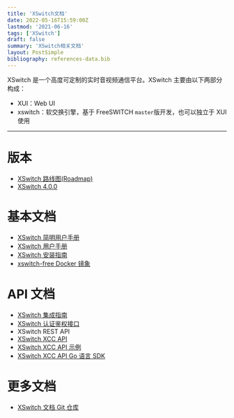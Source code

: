 ```yaml
---
title: 'XSwitch文档'
date: 2022-05-16T15:59:00Z
lastmod: '2021-06-16'
tags: ['XSwitch']
draft: false
summary: 'XSwitch相关文档'
layout: PostSimple
bibliography: references-data.bib
---
```


XSwitch 是一个高度可定制的实时音视频通信平台。XSwitch 主要由以下两部分构成：

- XUI：Web UI
- xswitch：软交换引擎，基于 FreeSWITCH `master`版开发，也可以独立于 XUI 使用

<hr/>

# 版本

- [XSwitch 路线图(Roadmap)](/pages/roadmap)
- [XSwitch 4.0.0](/pages/xswitch-4.0.0)

# 基本文档

- [XSwitch 简明用户手册](https://demo.xswitch.cn/xswitch.html)
- [XSwitch 用户手册](/docs/xswitch-user.html)
- [XSwitch 安装指南](/pages/xswitch-install/)
- [xswitch-free Docker 镜象](https://github.com/rts-cn/xswitch-free)

# API 文档

- [XSwitch 集成指南](/docs/xswitch-integration-guide.html)
- [XSwitch 认证鉴权接口](/docs/xswitch-auth.html)
- XSwitch REST API
- [XSwitch XCC API](/docs/xswitch-xcc.html)
- [XSwitch XCC API 示例](https://git.xswitch.cn/xswitch/xcc-examples)
- [XSwitch XCC API Go 语言 SDK](https://git.xswitch.cn/xswitch/xctrl)

# 更多文档

- [XSwitch 文档 Git 仓库](https://git.xswitch.cn/xswitch/docs)
